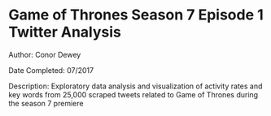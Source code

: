 # Game of Thrones Season 7 Episode 1 Twitter Analysis

Author: Conor Dewey

Date Completed: 07/2017

Description: Exploratory data analysis and visualization of activity rates and key words from 25,000 scraped tweets related to Game of Thrones during the season 7 premiere
